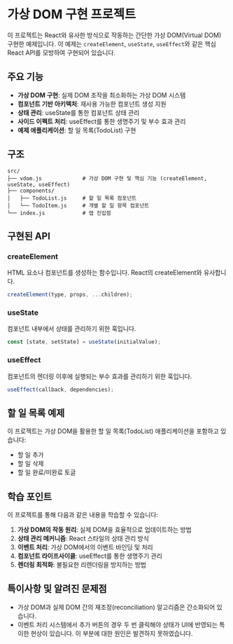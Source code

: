 # 가상 DOM 구현 프로젝트

이 프로젝트는 React와 유사한 방식으로 작동하는 간단한 가상 DOM(Virtual DOM) 구현한 예제입니다. 이 예제는 `createElement`, `useState`, `useEffect`와 같은 핵심 React API를 모방하여 구현되어 있습니다.

## 주요 기능

- **가상 DOM 구현**: 실제 DOM 조작을 최소화하는 가상 DOM 시스템
- **컴포넌트 기반 아키텍처**: 재사용 가능한 컴포넌트 생성 지원
- **상태 관리**: useState를 통한 컴포넌트 상태 관리
- **사이드 이펙트 처리**: useEffect를 통한 생명주기 및 부수 효과 관리
- **예제 애플리케이션**: 할 일 목록(TodoList) 구현

## 구조

```
src/
├── vdom.js             # 가상 DOM 구현 및 핵심 기능 (createElement, useState, useEffect)
├── components/
│   ├── TodoList.js     # 할 일 목록 컴포넌트
│   └── TodoItem.js     # 개별 할 일 항목 컴포넌트
└── index.js            # 앱 진입점
```

## 구현된 API

### createElement

HTML 요소나 컴포넌트를 생성하는 함수입니다. React의 createElement와 유사합니다.

```javascript
createElement(type, props, ...children);
```

### useState

컴포넌트 내부에서 상태를 관리하기 위한 훅입니다.

```javascript
const [state, setState] = useState(initialValue);
```

### useEffect

컴포넌트의 렌더링 이후에 실행되는 부수 효과를 관리하기 위한 훅입니다.

```javascript
useEffect(callback, dependencies);
```

## 할 일 목록 예제

이 프로젝트는 가상 DOM을 활용한 할 일 목록(TodoList) 애플리케이션을 포함하고 있습니다:

- 할 일 추가
- 할 일 삭제
- 할 일 완료/미완료 토글

## 학습 포인트

이 프로젝트를 통해 다음과 같은 내용을 학습할 수 있습니다:

1. **가상 DOM의 작동 원리**: 실제 DOM을 효율적으로 업데이트하는 방법
2. **상태 관리 메커니즘**: React 스타일의 상태 관리 방식
3. **이벤트 처리**: 가상 DOM에서의 이벤트 바인딩 및 처리
4. **컴포넌트 라이프사이클**: useEffect를 통한 생명주기 관리
5. **렌더링 최적화**: 불필요한 리렌더링을 방지하는 방법

## 특이사항 및 알려진 문제점

- 가상 DOM과 실제 DOM 간의 재조정(reconciliation) 알고리즘은 간소화되어 있습니다.
- 이벤트 처리 시스템에서 추가 버튼의 경우 두 번 클릭해야 상태가 UI에 반영되는 특이한 현상이 있습니다. 이 부분에 대한 원인은 발견하지 못하였습니다.